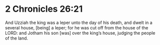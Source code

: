 # 2 Chronicles 26:21

And Uzziah the king was a leper unto the day of his death, and dwelt in a several house, [being] a leper; for he was cut off from the house of the LORD: and Jotham his son [was] over the king’s house, judging the people of the land.